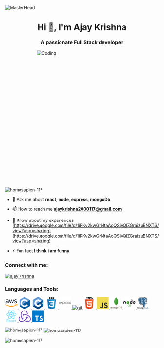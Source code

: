 <img src="https://i.pinimg.com/736x/8e/17/ae/8e17aeb2c0f75a13e20d7d7cb8d11e01.jpg" alt="MasterHead" style="width:100%; height:500px; object-fit:cover;" />
<h1 align="center">Hi 👋, I'm Ajay Krishna</h1>
<h3 align="center">A passionate Full Stack developer</h3>
<img align="right" alt="Coding" width="400" height="450" src="https://i.pinimg.com/736x/16/e4/4a/16e44a1228db05d403459cc8010a4a5e.jpg">

<p align="left"> <img src="https://komarev.com/ghpvc/?username=homosapien-117&label=Profile%20views&color=0e75b6&style=flat" alt="homosapien-117" /> </p>

- 💬 Ask me about **react, node, express, mongoDb**

- 📫 How to reach me **ajaykrishna2000117@gmail.com**

- 📄 Know about my experiences [https://drive.google.com/file/d/1iRKv2kwGrNtaAoQSivQlZGraizuBNXTS/view?usp=sharing](https://drive.google.com/file/d/1iRKv2kwGrNtaAoQSivQlZGraizuBNXTS/view?usp=sharing)

- ⚡ Fun fact **I think i am funny**

<h3 align="left">Connect with me:</h3>
<p align="left">
<a href="https://linkedin.com/in/ajay krishna" target="blank"><img align="center" src="https://raw.githubusercontent.com/rahuldkjain/github-profile-readme-generator/master/src/images/icons/Social/linked-in-alt.svg" alt="ajay krishna" height="30" width="40" /></a>
</p>

<h3 align="left">Languages and Tools:</h3>
<p align="left"> <a href="https://aws.amazon.com" target="_blank" rel="noreferrer"> <img src="https://raw.githubusercontent.com/devicons/devicon/master/icons/amazonwebservices/amazonwebservices-original-wordmark.svg" alt="aws" width="40" height="40"/> </a> <a href="https://www.cprogramming.com/" target="_blank" rel="noreferrer"> <img src="https://raw.githubusercontent.com/devicons/devicon/master/icons/c/c-original.svg" alt="c" width="40" height="40"/> </a> <a href="https://www.w3schools.com/cpp/" target="_blank" rel="noreferrer"> <img src="https://raw.githubusercontent.com/devicons/devicon/master/icons/cplusplus/cplusplus-original.svg" alt="cplusplus" width="40" height="40"/> </a> <a href="https://www.w3schools.com/css/" target="_blank" rel="noreferrer"> <img src="https://raw.githubusercontent.com/devicons/devicon/master/icons/css3/css3-original-wordmark.svg" alt="css3" width="40" height="40"/> </a> <a href="https://expressjs.com" target="_blank" rel="noreferrer"> <img src="https://raw.githubusercontent.com/devicons/devicon/master/icons/express/express-original-wordmark.svg" alt="express" width="40" height="40"/> </a> <a href="https://git-scm.com/" target="_blank" rel="noreferrer"> <img src="https://www.vectorlogo.zone/logos/git-scm/git-scm-icon.svg" alt="git" width="40" height="40"/> </a> <a href="https://www.w3.org/html/" target="_blank" rel="noreferrer"> <img src="https://raw.githubusercontent.com/devicons/devicon/master/icons/html5/html5-original-wordmark.svg" alt="html5" width="40" height="40"/> </a> <a href="https://developer.mozilla.org/en-US/docs/Web/JavaScript" target="_blank" rel="noreferrer"> <img src="https://raw.githubusercontent.com/devicons/devicon/master/icons/javascript/javascript-original.svg" alt="javascript" width="40" height="40"/> </a> <a href="https://www.mongodb.com/" target="_blank" rel="noreferrer"> <img src="https://raw.githubusercontent.com/devicons/devicon/master/icons/mongodb/mongodb-original-wordmark.svg" alt="mongodb" width="40" height="40"/> </a> <a href="https://nodejs.org" target="_blank" rel="noreferrer"> <img src="https://raw.githubusercontent.com/devicons/devicon/master/icons/nodejs/nodejs-original-wordmark.svg" alt="nodejs" width="40" height="40"/> </a> <a href="https://www.postgresql.org" target="_blank" rel="noreferrer"> <img src="https://raw.githubusercontent.com/devicons/devicon/master/icons/postgresql/postgresql-original-wordmark.svg" alt="postgresql" width="40" height="40"/> </a> <a href="https://reactjs.org/" target="_blank" rel="noreferrer"> <img src="https://raw.githubusercontent.com/devicons/devicon/master/icons/react/react-original-wordmark.svg" alt="react" width="40" height="40"/> </a> <a href="https://redux.js.org" target="_blank" rel="noreferrer"> <img src="https://raw.githubusercontent.com/devicons/devicon/master/icons/redux/redux-original.svg" alt="redux" width="40" height="40"/> </a> <a href="https://www.typescriptlang.org/" target="_blank" rel="noreferrer"> <img src="https://raw.githubusercontent.com/devicons/devicon/master/icons/typescript/typescript-original.svg" alt="typescript" width="40" height="40"/> </a> </p>

<p><img align="left" src="https://github-readme-stats.vercel.app/api/top-langs?username=homosapien-117&show_icons=true&locale=en&layout=compact" alt="homosapien-117" /></p>

<p>&nbsp;<img align="center" src="https://github-readme-stats.vercel.app/api?username=homosapien-117&show_icons=true&locale=en" alt="homosapien-117" /></p>

<p><img align="center" src="https://github-readme-streak-stats.herokuapp.com/?user=homosapien-117&" alt="homosapien-117" /></p>
